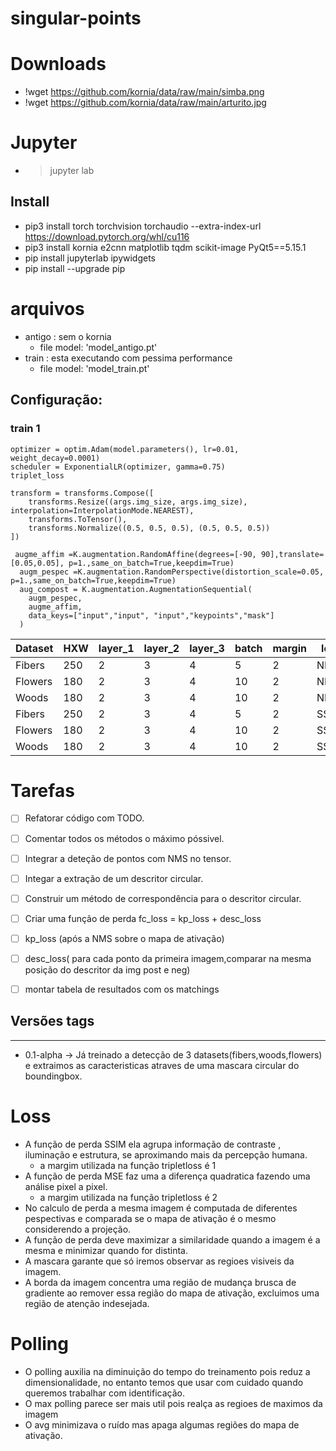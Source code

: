 # singular-points


# Downloads
- !wget https://github.com/kornia/data/raw/main/simba.png
- !wget https://github.com/kornia/data/raw/main/arturito.jpg

# Jupyter

- > jupyter lab

## Install
- pip3 install torch torchvision torchaudio --extra-index-url https://download.pytorch.org/whl/cu116
- pip3 install kornia e2cnn matplotlib tqdm scikit-image PyQt5==5.15.1
- pip install jupyterlab ipywidgets
- pip install --upgrade pip
# arquivos

- antigo : sem o kornia
  - file model: 'model_antigo.pt'
- train : esta executando com pessima performance
  - file model: 'model_train.pt'


## Configuração:

### train 1
    optimizer = optim.Adam(model.parameters(), lr=0.01, weight_decay=0.0001)
    scheduler = ExponentialLR(optimizer, gamma=0.75)
    triplet_loss

    transform = transforms.Compose([
        transforms.Resize((args.img_size, args.img_size), interpolation=InterpolationMode.NEAREST),
        transforms.ToTensor(),
        transforms.Normalize((0.5, 0.5, 0.5), (0.5, 0.5, 0.5))
    ])

     augme_affim =K.augmentation.RandomAffine(degrees=[-90, 90],translate=[0.05,0.05], p=1.,same_on_batch=True,keepdim=True)
      augm_pespec =K.augmentation.RandomPerspective(distortion_scale=0.05, p=1.,same_on_batch=True,keepdim=True)
      aug_compost = K.augmentation.AugmentationSequential(
        augm_pespec,
        augme_affim,
        data_keys=["input","input", "input","keypoints","mask"]
      )

| Dataset | HXW | layer_1 | layer_2 | layer_3 | batch | margin | loss | Optim          | gamma | epoch | loss_rate |
|---------|-----|---------|---------|---------|-------|--------|------|----------------|-------|-------|-----------|
| Fibers  | 250 | 2       | 3       | 4       | 5     | 2      | NMRE | Adam_lr=0.0001 | 0.9   | 37    | 0.02      |
| Flowers | 180 | 2       | 3       | 4       | 10    | 2      | NMRE | Adam_lr=0.0001 | 0.9   | 7     | 4.78      |
| Woods   | 180 | 2       | 3       | 4       | 10    | 2      | NMRE | Adam_lr=0.0001 | 0.9   | 18    | 0.12      |
| Fibers  | 250 | 2       | 3       | 4       | 5     | 2      | SSIM | Adam_lr=0.01   | 0.75  | 35    | 1.62      |
| Flowers | 180 | 2       | 3       | 4       | 10    | 2      | SSIM | Adam_lr=0.01   | 0.75  | 39    | 1.63      |
| Woods   | 180 | 2       | 3       | 4       | 10    | 2      | SSIM | Adam_lr=0.01   | 0.75  | 31    | 1.63      |




# Tarefas
 - [ ] Refatorar código com TODO.
 - [ ] Comentar todos os métodos o máximo póssivel.
 - [ ] Integrar a deteção de pontos com NMS no tensor.
 - [ ] Integar a extração de um descritor circular.
 - [ ] Construir um método de correspondência para o descritor circular.
 - [ ] Criar uma função de perda fc_loss = kp_loss + desc_loss
 - [ ] kp_loss (após a NMS sobre o mapa de ativação)
 - [ ] desc_loss( para cada ponto da primeira imagem,comparar na mesma posição do descritor da img post e neg)
 - [ ] montar tabela de resultados com os matchings


## Versões tags
-----
- 0.1-alpha ->  Já treinado a detecção de 3 datasets(fibers,woods,flowers) e extraimos as caracteristicas atraves de uma mascara circular do boundingbox.
# Loss
- A função de perda SSIM ela agrupa informação de contraste , iluminação e estrutura, se aproximando mais da percepção humana.
  - a margim utilizada na função tripletloss é 1
- A função de perda MSE faz uma a diferença quadratica fazendo uma análise pixel a pixel.
  - a margim utilizada na função tripletloss é 2
- No calculo de perda a mesma imagem é computada de diferentes pespectivas e comparada se o mapa de ativação é o mesmo considerendo a projeção.
- A função de perda deve maximizar a similaridade quando a imagem é a mesma e minimizar quando for distinta.
- A mascara garante que só iremos observar as regioes visiveis da imagem.
- A borda da imagem concentra uma região de mudança brusca de gradiente ao remover essa região do mapa de ativação, excluimos uma região de atenção indesejada. 

# Polling
- O polling auxilia na diminuição do tempo do treinamento pois reduz a dimensionalidade, no entanto temos que usar com cuidado quando queremos trabalhar com identificação.
- O max polling parece ser mais util pois realça as regioes de maximos da imagem
- O avg minimizava o ruído mas apaga algumas regiões do mapa de ativação.

